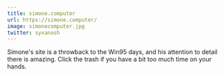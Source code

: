 ```yaml
---
title: simone.computer
url: https://simone.computer/
image: simonecomputer.jpg
twitter: syxanash
---
```


Simone's site is a throwback to the Win95 days, and his attention to detail there is amazing. Click the trash if you have a bit too much time on your hands.